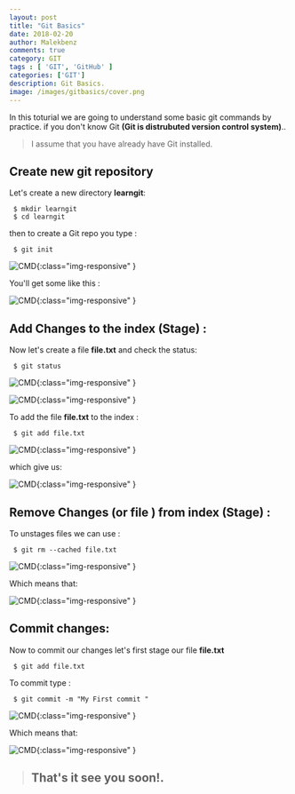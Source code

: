 ```yaml
---
layout: post
title: "Git Basics"
date: 2018-02-20
author: Malekbenz
comments: true
category: GIT
tags : [ 'GIT', 'GitHub' ]
categories: ['GIT']
description: Git Basics.
image: /images/gitbasics/cover.png
---
```



In this toturial we are going to understand some basic git commands by practice. if you don't know Git **(Git is distrubuted version control system)**..

<script async src="//pagead2.googlesyndication.com/pagead/js/adsbygoogle.js"></script>
<!-- malekbenz.autobanner -->
<ins class="adsbygoogle"
     style="display:block"
     data-ad-client="ca-pub-5586778286582193"
     data-ad-slot="1751653660"
     data-ad-format="auto"></ins>
<script>
(adsbygoogle = window.adsbygoogle || []).push({});
</script>


> I assume that you have already have Git installed.


## Create new git repository


Let's create a new directory  **learngit**:

```
 $ mkdir learngit
 $ cd learngit

```
then to create a Git repo you type :

```
 $ git init 

```

![CMD](/images/gitbasics/00.jpg){:class="img-responsive" }


You'll get some like this : 

![CMD](/images/gitbasics/01.jpg){:class="img-responsive" }

## Add Changes to the index (Stage) :

Now let's create a file **file.txt** and check the status: 

```
 $ git status 

```
![CMD](/images/gitbasics/02.jpg){:class="img-responsive" }


![CMD](/images/gitbasics/03.jpg){:class="img-responsive" }

To add the file **file.txt** to the index : 
```
 $ git add file.txt 

```

![CMD](/images/gitbasics/04.jpg){:class="img-responsive" }

which give us: 

![CMD](/images/gitbasics/05.jpg){:class="img-responsive" }

## Remove Changes (or file ) from index (Stage) :


To unstages files we can use :

```
 $ git rm --cached file.txt 

```
![CMD](/images/gitbasics/04.jpg){:class="img-responsive" }

Which means that: 

![CMD](/images/gitbasics/03.jpg){:class="img-responsive" }

## Commit changes:
Now to commit our changes let's first stage our file **file.txt** 

```
 $ git add file.txt 
```
To commit type : 

```
 $ git commit -m "My First commit "

```
![CMD](/images/gitbasics/07.jpg){:class="img-responsive" }

Which means that: 

![CMD](/images/gitbasics/08.jpg){:class="img-responsive" }



>
> ## That's it see you soon!.
> 